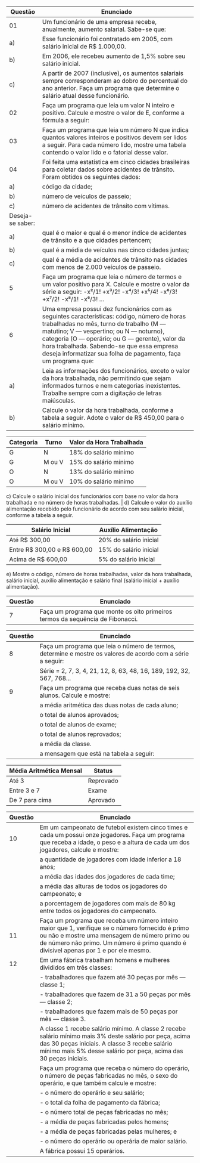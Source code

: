 | Questão | Enunciado |
| --- | --------- |
| 01 |Um funcionário de uma empresa recebe, anualmente, aumento salarial. Sabe-se que: |
| a) | Esse funcionário foi contratado em 2005, com salário inicial de R$ 1.000,00. |
| b) | Em 2006, ele recebeu aumento de 1,5% sobre seu salário inicial. |
| c) | A partir de 2007 (inclusive), os aumentos salariais sempre corresponderam ao dobro do percentual do ano anterior. Faça um programa que determine o salário atual desse funcionário. |
| 02 | Faça um programa que leia um valor N inteiro e positivo. Calcule e mostre o valor de E, conforme a fórmula a seguir: |
| 03 | Faça um programa que leia um número N que indica quantos valores inteiros e positivos devem ser lidos a seguir. Para cada número lido, mostre uma tabela contendo o valor lido e o fatorial desse valor. |
| 04 | Foi feita uma estatística em cinco cidades brasileiras para coletar dados sobre acidentes de trânsito. Foram obtidos os seguintes dados: |
| a) | código da cidade; |
| b) | número de veículos de passeio; |
| c) |  número de acidentes de trânsito com vítimas.  |
|    Deseja-se saber:       |         |
| a) | qual é o maior e qual é o menor índice de acidentes de trânsito e a que cidades pertencem; |
| b) | qual é a média de veículos nas cinco cidades juntas; |
| c) | qual é a média de acidentes de trânsito nas cidades com menos de 2.000 veículos de passeio. |
| 5  | Faça um programa que leia o número de termos e um valor positivo para X. Calcule e mostre o valor da série a seguir: -x²/1! +x³/2! -x⁴/3! +x⁵/4! -x⁶/3! +x⁷/2! -x⁸/1! -x⁶/3!   ... |
| 6  | Uma empresa possui dez funcionários com as seguintes características: código, número de horas trabalhadas no mês, turno de trabalho (M — matutino; V — vespertino; ou N — noturno), categoria (O — operário; ou G — gerente), valor da hora trabalhada. Sabendo-se que essa empresa deseja informatizar sua folha de pagamento, faça um programa que: |
| a) |Leia as informações dos funcionários, exceto o valor da hora trabalhada, não permitindo que sejam informados turnos e nem categorias inexistentes. Trabalhe sempre com a digitação de letras maiúsculas. |
| b) |Calcule o valor da hora trabalhada, conforme a tabela a seguir. Adote o valor de R$ 450,00 para o salário mínimo.|

| Categoria | Turno | Valor da Hora Trabalhada  |
| --------- | ----- | -------------------------- |
| G         | N     | 18% do salário mínimo      |
| G         | M ou V| 15% do salário mínimo      |
| O         | N     | 13% do salário mínimo      |
| O         | M ou V| 10% do salário mínimo      |

 c)  Calcule o salário inicial dos funcionários com base no valor da hora trabalhada e no número de horas trabalhadas. |
 d) Calcule o valor do auxílio alimentação recebido pelo funcionário de acordo com seu salário inicial, conforme a tabela a seguir. 

 | Salário Inicial | Auxílio Alimentação        |
| --------------- | --------------------------- |
| Até R$ 300,00   | 20% do salário inicial      |
| Entre R$ 300,00 e R$ 600,00 | 15% do salário inicial |
| Acima de R$ 600,00 | 5% do salário inicial     |

e) Mostre o código, número de horas trabalhadas, valor da hora trabalhada, salário inicial, auxílio alimentação
e salário final (salário inicial + auxílio alimentação).

| Questão | Enunciado |
| ------- | --------- |
| 7       | Faça um programa que monte os oito primeiros termos da sequência de Fibonacci. |

| Questão | Enunciado |
| ------- | --------- |
| 8       | Faça um programa que leia o número de termos, determine e mostre os valores de acordo com a série a seguir: |
|         | Série = 2, 7, 3, 4, 21, 12, 8, 63, 48, 16, 189, 192, 32, 567, 768... |
| 9       | Faça um programa que receba duas notas de seis alunos. Calcule e mostre: |
|         | a média aritmética das duas notas de cada aluno; |
| |o total de alunos aprovados;|
| | o total de alunos de exame;|
| | o total de alunos reprovados;|
| | a média da classe. |
|         | a mensagem que está na tabela a seguir: |

| Média Aritmética Mensal | Status       |
|-------------------------|--------------|
| Até 3                   | Reprovado    |
| Entre 3 e 7             | Exame        |
| De 7 para cima          | Aprovado     |

| Questão | Enunciado |
| ------- | --------- |
| 10      | Em um campeonato de futebol existem cinco times e cada um possui onze jogadores. Faça um programa que receba a idade, o peso e a altura de cada um dos jogadores, calcule e mostre: |
|         | a quantidade de jogadores com idade inferior a 18 anos; |
|         | a média das idades dos jogadores de cada time; |
|         | a média das alturas de todos os jogadores do campeonato; e |
|         | a porcentagem de jogadores com mais de 80 kg entre todos os jogadores do campeonato. |
| 11      | Faça um programa que receba um número inteiro maior que 1, verifique se o número fornecido é primo ou não e mostre uma mensagem de número primo ou de número não primo. Um número é primo quando é divisível apenas por 1 e por ele mesmo. |
| 12      | Em uma fábrica trabalham homens e mulheres divididos em três classes: |
|         | - trabalhadores que fazem até 30 peças por mês — classe 1; |
|         | - trabalhadores que fazem de 31 a 50 peças por mês — classe 2; |
|         | - trabalhadores que fazem mais de 50 peças por mês — classe 3. |
|         | A classe 1 recebe salário mínimo. A classe 2 recebe salário mínimo mais 3% deste salário por peça, acima das 30 peças iniciais. A classe 3 recebe salário mínimo mais 5% desse salário por peça, acima das 30 peças iniciais. |
|         | Faça um programa que receba o número do operário, o número de peças fabricadas no mês, o sexo do operário, e que também calcule e mostre: |
|         | - o número do operário e seu salário; |
|         | - o total da folha de pagamento da fábrica; |
|         | - o número total de peças fabricadas no mês; |
|         | - a média de peças fabricadas pelos homens; |
|         | - a média de peças fabricadas pelas mulheres; e |
|         | - o número do operário ou operária de maior salário. |
|         | A fábrica possui 15 operários. |






